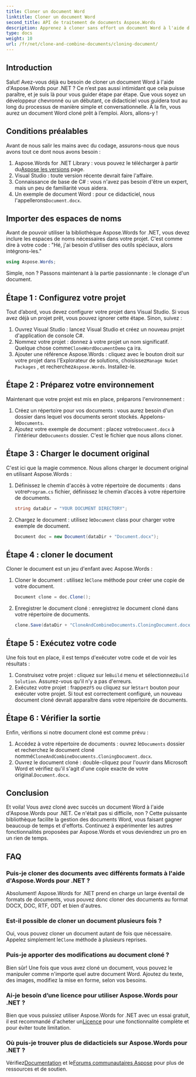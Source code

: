```yaml
---
title: Cloner un document Word
linktitle: Cloner un document Word
second_title: API de traitement de documents Aspose.Words
description: Apprenez à cloner sans effort un document Word à l'aide d'Aspose.Words pour .NET avec notre guide étape par étape. Parfait pour les développeurs débutants et expérimentés.
type: docs
weight: 10
url: /fr/net/clone-and-combine-documents/cloning-document/
---
```

## Introduction

Salut! Avez-vous déjà eu besoin de cloner un document Word à l'aide d'Aspose.Words pour .NET ? Ce n’est pas aussi intimidant que cela puisse paraître, et je suis là pour vous guider étape par étape. Que vous soyez un développeur chevronné ou un débutant, ce didacticiel vous guidera tout au long du processus de manière simple et conversationnelle. À la fin, vous aurez un document Word cloné prêt à l’emploi. Alors, allons-y !

## Conditions préalables

Avant de nous salir les mains avec du codage, assurons-nous que nous avons tout ce dont nous avons besoin :

1.  Aspose.Words for .NET Library : vous pouvez le télécharger à partir du[Aspose les versions](https://releases.aspose.com/words/net/) page.
2. Visual Studio : toute version récente devrait faire l'affaire.
3. Connaissance de base de C# : vous n'avez pas besoin d'être un expert, mais un peu de familiarité vous aidera.
4.  Un exemple de document Word : pour ce didacticiel, nous l'appellerons`Document.docx`.

## Importer des espaces de noms

Avant de pouvoir utiliser la bibliothèque Aspose.Words for .NET, vous devez inclure les espaces de noms nécessaires dans votre projet. C'est comme dire à votre code : "Hé, j'ai besoin d'utiliser des outils spéciaux, alors intégrons-les."

```csharp
using Aspose.Words;
```

Simple, non ? Passons maintenant à la partie passionnante : le clonage d'un document.

## Étape 1 : Configurez votre projet

Tout d’abord, vous devez configurer votre projet dans Visual Studio. Si vous avez déjà un projet prêt, vous pouvez ignorer cette étape. Sinon, suivez :

1. Ouvrez Visual Studio : lancez Visual Studio et créez un nouveau projet d'application de console C#.
2.  Nommez votre projet : donnez à votre projet un nom significatif. Quelque chose comme`CloneWordDocumentDemo` ça ira.
3.  Ajouter une référence Aspose.Words : cliquez avec le bouton droit sur votre projet dans l'Explorateur de solutions, choisissez`Manage NuGet Packages` , et recherchez`Aspose.Words`. Installez-le.

## Étape 2 : Préparez votre environnement

Maintenant que votre projet est mis en place, préparons l'environnement :

1.  Créez un répertoire pour vos documents : vous aurez besoin d'un dossier dans lequel vos documents seront stockés. Appelons-le`Documents`.
2.  Ajoutez votre exemple de document : placez votre`Document.docx` à l'intérieur de`Documents` dossier. C'est le fichier que nous allons cloner.

## Étape 3 : Charger le document original

C'est ici que la magie commence. Nous allons charger le document original en utilisant Aspose.Words :

1.  Définissez le chemin d'accès à votre répertoire de documents : dans votre`Program.cs` fichier, définissez le chemin d’accès à votre répertoire de documents.
   
    ```csharp
    string dataDir = "YOUR DOCUMENT DIRECTORY";
    ```

2.  Chargez le document : utilisez le`Document` class pour charger votre exemple de document.

    ```csharp
    Document doc = new Document(dataDir + "Document.docx");
    ```

## Étape 4 : cloner le document

Cloner le document est un jeu d'enfant avec Aspose.Words :

1.  Cloner le document : utilisez le`Clone` méthode pour créer une copie de votre document.

    ```csharp
    Document clone = doc.Clone();
    ```

2. Enregistrer le document cloné : enregistrez le document cloné dans votre répertoire de documents.

    ```csharp
    clone.Save(dataDir + "CloneAndCombineDocuments.CloningDocument.docx");
    ```

## Étape 5 : Exécutez votre code

Une fois tout en place, il est temps d'exécuter votre code et de voir les résultats :

1.  Construisez votre projet : cliquez sur le`Build` menu et sélectionnez`Build Solution`. Assurez-vous qu'il n'y a pas d'erreurs.
2.  Exécutez votre projet : frappez`F5` ou cliquez sur le`Start` bouton pour exécuter votre projet. Si tout est correctement configuré, un nouveau document cloné devrait apparaître dans votre répertoire de documents.

## Étape 6 : Vérifier la sortie

Enfin, vérifions si notre document cloné est comme prévu :

1.  Accédez à votre répertoire de documents : ouvrez le`Documents` dossier et recherchez le document cloné nommé`CloneAndCombineDocuments.CloningDocument.docx`.
2.  Ouvrez le document cloné : double-cliquez pour l'ouvrir dans Microsoft Word et vérifiez qu'il s'agit d'une copie exacte de votre original.`Document.docx`.

## Conclusion

Et voila! Vous avez cloné avec succès un document Word à l'aide d'Aspose.Words pour .NET. Ce n'était pas si difficile, non ? Cette puissante bibliothèque facilite la gestion des documents Word, vous faisant gagner beaucoup de temps et d'efforts. Continuez à expérimenter les autres fonctionnalités proposées par Aspose.Words et vous deviendrez un pro en un rien de temps.

## FAQ

### Puis-je cloner des documents avec différents formats à l'aide d'Aspose.Words pour .NET ?

Absolument! Aspose.Words for .NET prend en charge un large éventail de formats de documents, vous pouvez donc cloner des documents au format DOCX, DOC, RTF, ODT et bien d'autres.

### Est-il possible de cloner un document plusieurs fois ?

 Oui, vous pouvez cloner un document autant de fois que nécessaire. Appelez simplement le`Clone` méthode à plusieurs reprises.

### Puis-je apporter des modifications au document cloné ?

Bien sûr! Une fois que vous avez cloné un document, vous pouvez le manipuler comme n'importe quel autre document Word. Ajoutez du texte, des images, modifiez la mise en forme, selon vos besoins.

### Ai-je besoin d’une licence pour utiliser Aspose.Words pour .NET ?

 Bien que vous puissiez utiliser Aspose.Words for .NET avec un essai gratuit, il est recommandé d'acheter un[Licence](https://purchase.aspose.com/buy) pour une fonctionnalité complète et pour éviter toute limitation.

### Où puis-je trouver plus de didacticiels sur Aspose.Words pour .NET ?

 Vérifiez[Documentation](https://reference.aspose.com/words/net/) et le[Forums communautaires Aspose](https://forum.aspose.com/c/words/8) pour plus de ressources et de soutien.